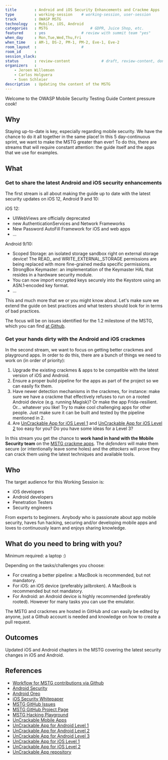 ```yaml
---
title        : Android and iOS Security Enhancements and Crackme Apps
type         : working-session    # working-session, user-session
track        : OWASP MSTG
technology   : Mobile, iOS, Android
categories   : MSTG                   # GDPR, Juice Shop, etc.
featured     : yes                # review with summit team "yes"
when_day     : Mon,Tue,Wed,Thu,Fri
when_time    : AM-1, DS-2, PM-1, PM-2, Eve-1, Eve-2
room_layout  :                    #
room_id      :
session_slack:
status       : review-content              # draft, review-content, done
organizers   :
    - Jeroen Willemsen
    - Carlos Holguera
    - Sven Schleier
description  : Updating the content of the MSTG
---
```


Welcome to the OWASP Mobile Security Testing Guide Content pressure cook!

## Why

Staying up-to-date is key, especially regarding mobile security. We have the chance to do it all together in the same place! In this 5 day-continuous sprint, we want to make the MSTG greater than ever! To do this, there are streams that will require constant attention: the guide itself and the apps that we use for examples.

## What

### Get to share the latest Android and iOS security enhancements

The first stream is all about making the guide up to date with the latest security updates on iOS 12, Android 9 and 10:

iOS 12:

- UIWebViews are officially deprecated
- new AuthenticationServices and Network Frameworks
- New Password AutoFill Framework for iOS and web apps
- ...

Android 9/10:

- Scoped Storage: an isolated storage sandbox right on external storage device! The READ_ and WRITE_EXTERNAL_STORAGE permissions are being replaced with more fine-grained media specific permissions.
- StrongBox Keymaster: an implementation of the Keymaster HAL that resides in a hardware security module.
- You can now import encrypted keys securely into the Keystore using an ASN.1‑encoded key format.
- ...

This and much more that we or you might know about. Let's make sure we extend the guide on best practices and what testers should look for in terms of bad practices.

The focus will be on issues identified for the 1.2 milestone of the MSTG, which you can find [at Github](https://github.com/OWASP/owasp-mstg/milestone/2 "Milestone 1.2").

### Get your hands dirty with the Android and iOS crackmes

In the second stream, we want to focus on getting better crackmes and playground apps. In order to do this, there are a bunch of things we need to work on (in order of priority):

1. Upgrade the existing crackmes & apps to be compatible with the latest version of iOS and Android.
2. Ensure a proper build pipeline for the apps as part of the project so we can easily fix them.
3. Have newer detection mechanisms in the crackmes, for instance: make sure we have a crackme that effectively refuses to run on a rooted Android device (e.g. running Magisk)? Or make the app Frida-resilient. Or... whatever you like! Try to make cool challenging apps for other people. Just make sure it can be built and tested by the pipeline mentioned in 2.
4. Are [UnCrackable App for iOS Level 1](https://github.com/OWASP/owasp-mstg/tree/master/Crackmes/iOS/Level_01/) and [UnCrackable App for iOS Level 2](https://github.com/OWASP/owasp-mstg/tree/master/Crackmes/iOS/Level_02/) too easy for you? Do you have some ideas for a Level 3?

In this stream you get the chance to **work hand in hand with the Mobile Security team** on the [MSTG crackme apps](https://github.com/OWASP/owasp-mstg/tree/master/Crackmes). The *defenders* will make them secure (or intentionally leave some holes) and the *attackers* will prove they can crack them using the latest techniques and available tools.

## Who

The target audience for this Working Session is:

- iOS developers
- Android developers
- Penetration Testers
- Security engineers

From experts to beginners. Anybody who is passionate about app mobile security, haves fun hacking, securing and/or developing mobile apps and loves to continuously learn and enjoys sharing knowledge.

## What do you need to bring with you?

Minimum required: a laptop :)

Depending on the tasks/challenges you choose:

- For creating a better pipeline: a MacBook is recommended, but not mandatory.
- For iOS: an iOS device (preferably jailbroken). A MacBook is recommended but not mandatory.
- For Android: an Android device is highly recommended (preferably rooted). However for many tasks you can use the emulator.

The MSTG and crackmes are hosted in GitHub and can easily be edited by anyone, just a Github account is needed and knowledge on how to create a pull request.

## Outcomes

Updated iOS and Android chapters in the MSTG covering the latest security changes in iOS and Android.

## References

- [Workflow for MSTG contributions via Github](https://github.com/OWASP/owasp-mstg/#contributing)
- [Android Security](https://developer.android.com/topic/security/index.html)
- [Android Oreo](https://developer.android.com/about/versions/oreo/index.html)
- [iOS Security Whitepaper](https://www.apple.com/business/docs/iOS_Security_Guide.pdf)
- [MSTG GitHub Issues](https://github.com/OWASP/owasp-mstg/issues)
- [MSTG GitHub Project Page](https://github.com/OWASP/owasp-mstg/projects/2)
- [MSTG Hacking Playground](https://github.com/OWASP/MSTG-Hacking-Playground)
- [UnCrackable Mobile Apps](https://github.com/OWASP/owasp-mstg/tree/master/Crackmes)
- [UnCrackable App for Android Level 1](https://github.com/OWASP/owasp-mstg/tree/master/Crackmes/Android/Level_01/)
- [UnCrackable App for Android Level 2](https://github.com/OWASP/owasp-mstg/tree/master/Crackmes/Android/Level_02/)
- [UnCrackable App for Android Level 3](https://github.com/OWASP/owasp-mstg/tree/master/Crackmes/Android/Level_03/)
- [UnCrackable App for iOS Level 1](https://github.com/OWASP/owasp-mstg/tree/master/Crackmes/iOS/Level_01/)
- [UnCrackable App for iOS Level 2](https://github.com/OWASP/owasp-mstg/tree/master/Crackmes/iOS/Level_02/)
- [UnCrackable App repository](https://github.com/commjoen/uncrackable_app)
